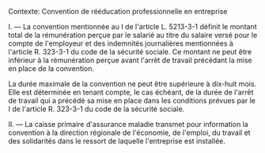 Contexte: Convention de rééducation professionnelle en entreprise

I. — La convention mentionnée au I de l'article L. 5213-3-1 définit le montant total de la rémunération perçue par le salarié au titre du salaire versé pour le compte de l'employeur et des indemnités journalières mentionnées à l'article R. 323-3-1 du code de la sécurité sociale. Ce montant ne peut être inférieur à la rémunération perçue avant l'arrêt de travail précédant la mise en place de la convention.

La durée maximale de la convention ne peut être supérieure à dix-huit mois. Elle est déterminée en tenant compte, le cas échéant, de la durée de l'arrêt de travail qui a précédé sa mise en place dans les conditions prévues par le I de l'article R. 323-3-1 du code de la sécurité sociale.

II. — La caisse primaire d'assurance maladie transmet pour information la convention à la direction régionale de l'économie, de l'emploi, du travail et des solidarités dans le ressort de laquelle l'entreprise est installée.